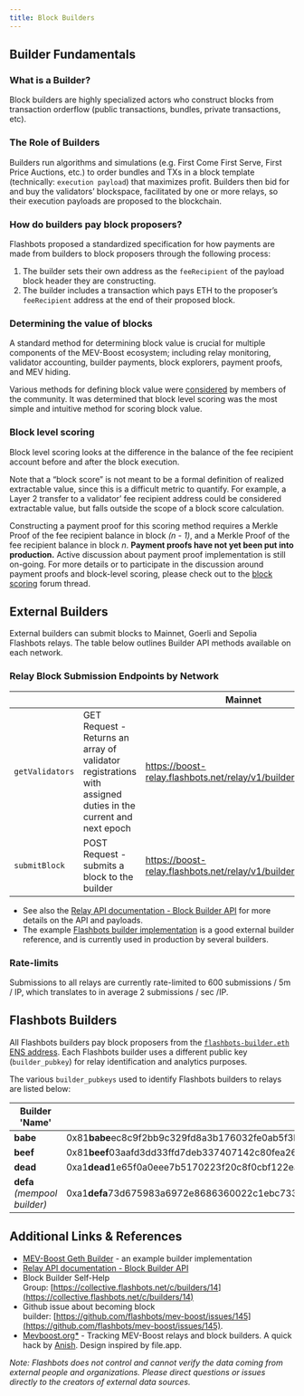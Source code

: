 ```yaml
---
title: Block Builders
---
```


## Builder Fundamentals

### What is a Builder?

Block builders are highly specialized actors who construct blocks from transaction orderflow (public transactions, bundles, private transactions, etc).

### The Role of Builders

Builders run algorithms and simulations (e.g. First Come First Serve, First Price Auctions, etc.) to order bundles and TXs in a block template (technically: `execution payload`) that maximizes profit. Builders then bid for and buy the validators’ blockspace, facilitated by one or more relays, so their execution payloads are proposed to the blockchain.

### How do builders pay block proposers?

Flashbots proposed a standardized specification for how payments are made from builders to block proposers through the following process:

1. The builder sets their own address as the `feeRecipient` of the payload block header they are constructing.
2. The builder includes a transaction which pays ETH to the proposer’s `feeRecipient` address at the end of their proposed block.

### Determining the value of blocks

A standard method for determining block value is crucial for multiple components of the MEV-Boost ecosystem; including relay monitoring, validator accounting, builder payments, block explorers, payment proofs, and MEV hiding.

Various methods for defining block value were [considered](https://collective.flashbots.net/t/block-scoring-for-mev-boost-relays/202) by members of the community. It was determined that block level scoring was the most simple and intuitive method for scoring block value.

### Block level scoring

Block level scoring looks at the difference in the balance of the fee recipient account before and after the block execution.

Note that a “block score” is not meant to be a formal definition of realized extractable value, since this is a difficult metric to quantify. For example, a Layer 2 transfer to a validator’ fee recipient address could be considered extractable value, but falls outside the scope of a block score calculation.

Constructing a payment proof for this scoring method requires a Merkle Proof of the fee recipient balance in block _(n - 1)_, and a Merkle Proof of the fee recipient balance in block _n_. **Payment proofs have not yet been put into production.** Active discussion about payment proof implementation is still on-going. For more details or to participate in the discussion around payment proofs and block-level scoring, please check out to the [block scoring](https://collective.flashbots.net/t/block-scoring-for-mev-boost-relays/202) forum thread.

## External Builders

External builders can submit blocks to Mainnet, Goerli and Sepolia Flashbots relays. The table below outlines Builder API methods available on each network.

### Relay Block Submission Endpoints by Network

|                 |                                                                                                              | Mainnet                                                          | Goerli                                                                  | Sepolia                                                                 |
| --------------- | ------------------------------------------------------------------------------------------------------------ | ---------------------------------------------------------------- | ----------------------------------------------------------------------- | ----------------------------------------------------------------------- |
| `getValidators` | GET Request - Returns an array of validator registrations with assigned duties in the current and next epoch | <https://boost-relay.flashbots.net/relay/v1/builder/validators>  | <https://boost-relay-goerli.flashbots.net/relay/v1/builder/validators>  | <https://boost-relay-sepolia.flashbots.net/relay/v1/builder/validators> |
| `submitBlock`   | POST Request - submits a block to the builder                                                                | <https://boost-relay.flashbots.net/relay/v1/builder/blocks>      | <https://boost-relay-goerli.flashbots.net/relay/v1/builder/blocks>      | <https://boost-relay-sepolia.flashbots.net/relay/v1/builder/blocks>     |

- See also the [Relay API documentation - Block Builder API](https://bit.ly/3BmGZ3T) for more details on the API and payloads.
- The example [Flashbots builder implementation](https://github.com/flashbots/boost-geth-builder) is a good external builder reference, and is currently used in production by several builders.

### Rate-limits

Submissions to all relays are currently rate-limited to 600 submissions / 5m / IP, which translates to in average 2 submissions / sec /IP.

## Flashbots Builders

All Flashbots builders pay block proposers from the [`flashbots-builder.eth` ENS address](https://etherscan.io/address/0xdafea492d9c6733ae3d56b7ed1adb60692c98bc5). Each Flashbots builder uses a different public key (`builder_pubkey`) for relay identification and analytics purposes.

The various `builder_pubkeys` used to identify Flashbots builders to relays are listed below:

| **Builder 'Name'**           | **Builder Public Key**                                                                                 |
| ---------------------------- | ------------------------------------------------------------------------------------------------------ |
| **babe**                     | 0x81**babe**ec8c9f2bb9c329fd8a3b176032fe0ab5f3b92a3f44d4575a231c7bd9c31d10b6328ef68ed1e8c02a3dbc8e80f9 |
| **beef**                     | 0x81**beef**03aafd3dd33ffd7deb337407142c80fea2690e5b3190cfc01bde5753f28982a7857c96172a75a234cb7bcb994f |
| **dead**                     | 0xa1**dead**1e65f0a0eee7b5170223f20c8f0cbf122eac3324d61afbdb33a8885ff8cab2ef514ac2c7698ae0d6289ef27fc  |
| **defa** _(mempool builder)_ | 0xa1**defa**73d675983a6972e8686360022c1ebc73395067dd1908f7ac76a526a19ac75e4f03ccab6788c54fdb81ff84fc1b |

## Additional Links & References

- [MEV-Boost Geth Builder](https://github.com/flashbots/boost-geth-builder) - an example builder implementation
- [Relay API documentation - Block Builder API](https://bit.ly/3BmGZ3T)
- Block Builder Self-Help Group: [https://collective.flashbots.net/c/builders/14](https://collective.flashbots.net/c/builders/14)
- Github issue about becoming block builder: [https://github.com/flashbots/mev-boost/issues/145](https://github.com/flashbots/mev-boost/issues/145).
- [Mevboost.org\*](https://www.mevboost.org/) - Tracking MEV-Boost relays and block builders. A quick hack by [Anish](https://anishagnihotri.com/). Design inspired by file.app.

_Note: Flashbots does not control and cannot verify the data coming from external people and organizations. Please direct questions or issues directly to the creators of external data sources._
